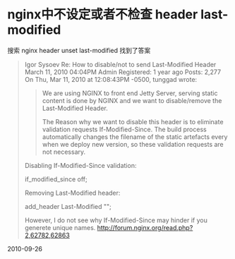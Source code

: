 # nginx中不设定或者不检查 header last-modified



搜索 nginx header unset last-modified 找到了答案

> Igor Sysoev
> Re: How to disable/not to send Last-Modified Header
> March 11, 2010 04:04PM 	Admin
> Registered: 1 year ago
> Posts: 2,277
> On Thu, Mar 11, 2010 at 12:08:43PM -0500, tunggad wrote:
> 
> > We are using NGINX to front end Jetty Server, serving static content is done by NGINX and we want to disable/remove the Last-Modified Header.
> >
> > The Reason why we want to disable this header is to eliminate validation requests If-Modified-Since. The build process automatically changes the filename of the static artefacts every when we deploy new version, so these validation requests are not necessary.
> 
> Disabling If-Modified-Since validation:
> 
> if_modified_since off;
> 
> Removing Last-Modified header:
> 
> add_header Last-Modified "";
> 
> However, I do not see why If-Modified-Since may hinder if you generete
> unique names.
> http://forum.nginx.org/read.php?2,62782,62863



2010-09-26